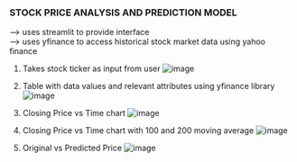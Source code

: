 ### STOCK PRICE ANALYSIS AND PREDICTION MODEL

--> uses streamlit to provide interface   <br/>
--> uses yfinance to access historical stock market data using yahoo finance


1. Takes stock ticker as input from user
   ![image](https://github.com/user-attachments/assets/12fa3840-12a4-4bd9-b766-9532aa072f11)

2. Table with data values and relevant attributes using yfinance library
   ![image](https://github.com/user-attachments/assets/0df5bff9-59d7-4122-9703-429503c0381d)

3. Closing Price vs Time chart
   ![image](https://github.com/user-attachments/assets/7400c5ea-0ee9-4f53-9d89-79600f643d26)

4. Closing Price vs Time chart with 100 and 200 moving average
   ![image](https://github.com/user-attachments/assets/dff137f0-9682-4ada-85fd-38331639d4de)

5. Original vs Predicted Price
   ![image](https://github.com/user-attachments/assets/98e81865-3227-472f-9f9b-b55249c1a154)



